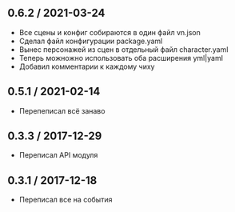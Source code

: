 
0.6.2 / 2021-03-24
------------------
 * Все сцены и конфиг собираются в один файл vn.json
 * Сделал файл конфигурации package.yaml
 * Вынес персонажей из сцен в отдельный файл character.yaml
 * Теперь можножно использовать оба расширения yml|yaml
 * Добавил комментарии к каждому чиху
 

0.5.1 / 2021-02-14
------------------
 * Перепеписал всё занаво 
 
0.3.3 / 2017-12-29
------------------
  * Переписал API модуля

0.3.1 / 2017-12-18
------------------
  * Переписал все на события